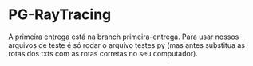 # PG-RayTracing
A primeira entrega está na branch primeira-entrega.
Para usar nossos arquivos de teste é só rodar o arquivo testes.py (mas antes substitua as rotas dos txts com as rotas corretas no seu computador).
